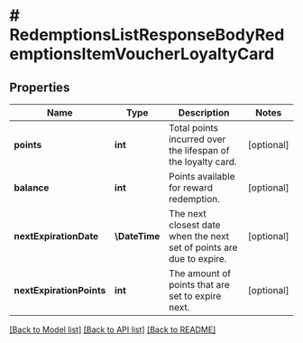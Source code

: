 # # RedemptionsListResponseBodyRedemptionsItemVoucherLoyaltyCard

## Properties

Name | Type | Description | Notes
------------ | ------------- | ------------- | -------------
**points** | **int** | Total points incurred over the lifespan of the loyalty card. | [optional]
**balance** | **int** | Points available for reward redemption. | [optional]
**nextExpirationDate** | **\DateTime** | The next closest date when the next set of points are due to expire. | [optional]
**nextExpirationPoints** | **int** | The amount of points that are set to expire next. | [optional]

[[Back to Model list]](../../README.md#models) [[Back to API list]](../../README.md#endpoints) [[Back to README]](../../README.md)
